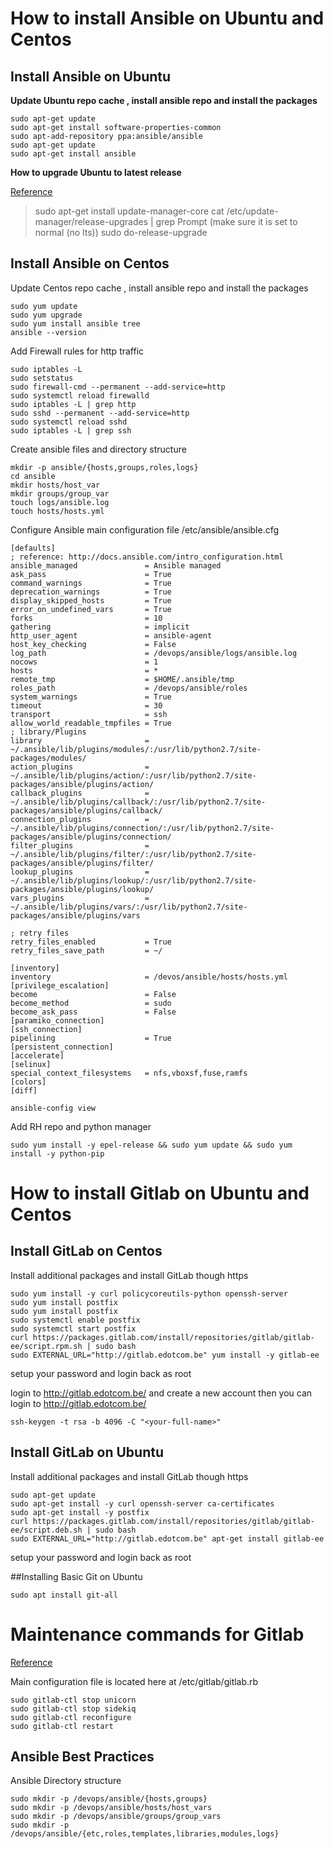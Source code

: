 # How to install Ansible on Ubuntu and Centos

## Install Ansible on Ubuntu

**Update Ubuntu repo cache , install ansible repo and install the packages**

```
sudo apt-get update
sudo apt-get install software-properties-common
sudo apt-add-repository ppa:ansible/ansible
sudo apt-get update
sudo apt-get install ansible
```

**How to upgrade Ubuntu to latest release**

[Reference](https://websiteforstudents.com/how-to-upgrade-from-ubuntu-17-10-artful-aardvark-to-ubuntu-18-04-lts-beta/)


> sudo apt-get install update-manager-core
> cat /etc/update-manager/release-upgrades | grep Prompt (make sure it is set to normal (no lts))
> sudo do-release-upgrade

## Install Ansible on Centos 

Update Centos repo cache , install ansible repo and install the packages
```
sudo yum update
sudo yum upgrade
sudo yum install ansible tree
ansible --version
```
Add Firewall rules for http traffic
```
sudo iptables -L
sudo setstatus
sudo firewall-cmd --permanent --add-service=http
sudo systemctl reload firewalld
sudo iptables -L | grep http
sudo sshd --permanent --add-service=http
sudo systemctl reload sshd
sudo iptables -L | grep ssh
```
Create ansible files and directory structure
```
mkdir -p ansible/{hosts,groups,roles,logs}
cd ansible
mkdir hosts/host_var
mkdir groups/group_var
touch logs/ansible.log
touch hosts/hosts.yml
```
Configure Ansible main configuration file /etc/ansible/ansible.cfg
```
[defaults]
; reference: http://docs.ansible.com/intro_configuration.html
ansible_managed               = Ansible managed
ask_pass                      = True
command_warnings              = True
deprecation_warnings          = True
display_skipped_hosts         = True
error_on_undefined_vars       = True
forks                         = 10
gathering                     = implicit
http_user_agent               = ansible-agent
host_key_checking             = False
log_path                      = /devops/ansible/logs/ansible.log
nocows                        = 1
hosts                         = *
remote_tmp                    = $HOME/.ansible/tmp
roles_path                    = /devops/ansible/roles
system_warnings               = True
timeout                       = 30
transport                     = ssh
allow_world_readable_tmpfiles = True
; library/Plugins
library                       = ~/.ansible/lib/plugins/modules/:/usr/lib/python2.7/site-packages/modules/
action_plugins                = ~/.ansible/lib/plugins/action/:/usr/lib/python2.7/site-packages/ansible/plugins/action/
callback_plugins              = ~/.ansible/lib/plugins/callback/:/usr/lib/python2.7/site-packages/ansible/plugins/callback/
connection_plugins            = ~/.ansible/lib/plugins/connection/:/usr/lib/python2.7/site-packages/ansible/plugins/connection/
filter_plugins                = ~/.ansible/lib/plugins/filter/:/usr/lib/python2.7/site-packages/ansible/plugins/filter/
lookup_plugins                = ~/.ansible/lib/plugins/lookup/:/usr/lib/python2.7/site-packages/ansible/plugins/lookup/
vars_plugins                  = ~/.ansible/lib/plugins/vars/:/usr/lib/python2.7/site-packages/ansible/plugins/vars

; retry files
retry_files_enabled           = True
retry_files_save_path         = ~/

[inventory]
inventory                     = /devos/ansible/hosts/hosts.yml
[privilege_escalation]
become                        = False
become_method                 = sudo
become_ask_pass               = False
[paramiko_connection]
[ssh_connection]
pipelining                    = True
[persistent_connection]
[accelerate]
[selinux]
special_context_filesystems   = nfs,vboxsf,fuse,ramfs
[colors]
[diff]
```

`ansible-config view`

Add RH repo and python manager
```
sudo yum install -y epel-release && sudo yum update && sudo yum install -y python-pip
```
# How to install Gitlab on Ubuntu and Centos

## Install GitLab on Centos

Install additional packages and install GitLab though https
```
sudo yum install -y curl policycoreutils-python openssh-server
sudo yum install postfix
sudo yum install postfix
sudo systemctl enable postfix
sudo systemctl start postfix
curl https://packages.gitlab.com/install/repositories/gitlab/gitlab-ee/script.rpm.sh | sudo bash
sudo EXTERNAL_URL="http://gitlab.edotcom.be" yum install -y gitlab-ee
```
setup your password and login back as root

login to http://gitlab.edotcom.be/ and create a new account
then you can login to http://gitlab.edotcom.be/
```
ssh-keygen -t rsa -b 4096 -C "<your-full-name>"
```
## Install GitLab on Ubuntu

Install additional packages and install GitLab though https
```
sudo apt-get update
sudo apt-get install -y curl openssh-server ca-certificates
sudo apt-get install -y postfix
curl https://packages.gitlab.com/install/repositories/gitlab/gitlab-ee/script.deb.sh | sudo bash
sudo EXTERNAL_URL="http://gitlab.edotcom.be" apt-get install gitlab-ee
```
setup your password and login back as root

##Installing Basic Git on Ubuntu
```
sudo apt install git-all
```
# Maintenance commands for Gitlab

[Reference](https://docs.gitlab.com/omnibus/settings/configuration.html#configuring-the-external-url-for-gitlab)

Main configuration file is located here at /etc/gitlab/gitlab.rb
```
sudo gitlab-ctl stop unicorn
sudo gitlab-ctl stop sidekiq
sudo gitlab-ctl reconfigure
sudo gitlab-ctl restart
```
## Ansible Best Practices

Ansible Directory structure
```
sudo mkdir -p /devops/ansible/{hosts,groups}
sudo mkdir -p /devops/ansible/hosts/host_vars
sudo mkdir -p /devops/ansible/groups/group_vars
sudo mkdir -p /devops/ansible/{etc,roles,templates,libraries,modules,logs}
```
